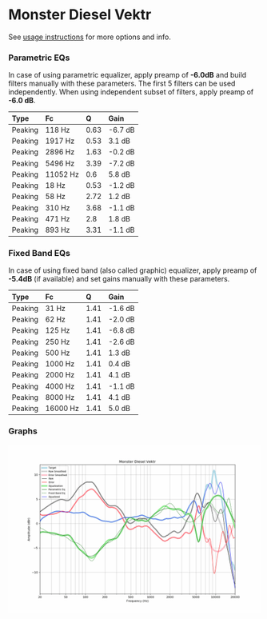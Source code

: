 # Monster Diesel Vektr
See [usage instructions](https://github.com/jaakkopasanen/AutoEq#usage) for more options and info.

### Parametric EQs
In case of using parametric equalizer, apply preamp of **-6.0dB** and build filters manually
with these parameters. The first 5 filters can be used independently.
When using independent subset of filters, apply preamp of **-6.0 dB**.

| Type    | Fc       |    Q | Gain    |
|:--------|:---------|:-----|:--------|
| Peaking | 118 Hz   | 0.63 | -6.7 dB |
| Peaking | 1917 Hz  | 0.53 | 3.1 dB  |
| Peaking | 2896 Hz  | 1.63 | -0.2 dB |
| Peaking | 5496 Hz  | 3.39 | -7.2 dB |
| Peaking | 11052 Hz | 0.6  | 5.8 dB  |
| Peaking | 18 Hz    | 0.53 | -1.2 dB |
| Peaking | 58 Hz    | 2.72 | 1.2 dB  |
| Peaking | 310 Hz   | 3.68 | -1.1 dB |
| Peaking | 471 Hz   | 2.8  | 1.8 dB  |
| Peaking | 893 Hz   | 3.31 | -1.1 dB |

### Fixed Band EQs
In case of using fixed band (also called graphic) equalizer, apply preamp of **-5.4dB**
(if available) and set gains manually with these parameters.

| Type    | Fc       |    Q | Gain    |
|:--------|:---------|:-----|:--------|
| Peaking | 31 Hz    | 1.41 | -1.6 dB |
| Peaking | 62 Hz    | 1.41 | -2.0 dB |
| Peaking | 125 Hz   | 1.41 | -6.8 dB |
| Peaking | 250 Hz   | 1.41 | -2.6 dB |
| Peaking | 500 Hz   | 1.41 | 1.3 dB  |
| Peaking | 1000 Hz  | 1.41 | 0.4 dB  |
| Peaking | 2000 Hz  | 1.41 | 4.1 dB  |
| Peaking | 4000 Hz  | 1.41 | -1.1 dB |
| Peaking | 8000 Hz  | 1.41 | 4.1 dB  |
| Peaking | 16000 Hz | 1.41 | 5.0 dB  |

### Graphs
![](./Monster%20Diesel%20Vektr.png)